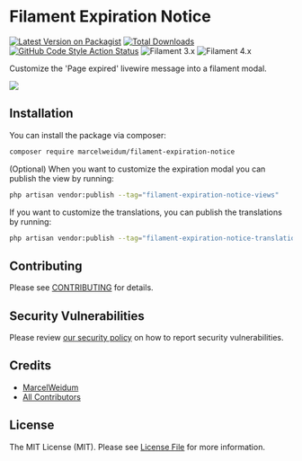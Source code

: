 # Filament Expiration Notice

[![Latest Version on Packagist](https://img.shields.io/packagist/v/marcelweidum/filament-expiration-notice.svg)](https://packagist.org/packages/marcelweidum/filament-expiration-notice)
[![Total Downloads](https://img.shields.io/packagist/dt/marcelweidum/filament-expiration-notice.svg)](https://packagist.org/packages/marcelweidum/filament-expiration-notice)
[![GitHub Code Style Action Status](https://img.shields.io/github/actions/workflow/status/marcelweidum/filament-expiration-notice/pint.yml?branch=main&label=code%20style)](https://github.com/marcelweidum/filament-expiration-notice/actions?query=workflow%3A"Fix+PHP+code+styling"+branch%3Amain)
![Filament 3.x](https://img.shields.io/badge/Filament-3.x-EBB304)
![Filament 4.x](https://img.shields.io/badge/Filament-4.x-007ec6)

Customize the 'Page expired' livewire message into a filament modal.

[<img src="https://github.com/MarcelWeidum/filament-expiration-notice/raw/main/art/screenshot.png">](https://github.com/MarcelWeidum/filament-expiration-notice)

## Installation

You can install the package via composer:

```bash
composer require marcelweidum/filament-expiration-notice
```

(Optional) When you want to customize the expiration modal you can publish the view by running:

```bash
php artisan vendor:publish --tag="filament-expiration-notice-views"
```

If you want to customize the translations, you can publish the translations by running:

```bash
php artisan vendor:publish --tag="filament-expiration-notice-translations"
```

## Contributing

Please see [CONTRIBUTING](.github/CONTRIBUTING.md) for details.

## Security Vulnerabilities

Please review [our security policy](../../security/policy) on how to report security vulnerabilities.

## Credits

- [MarcelWeidum](https://github.com/MarcelWeidum)
- [All Contributors](../../contributors)

## License

The MIT License (MIT). Please see [License File](LICENSE.md) for more information.

